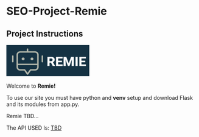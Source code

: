 # SEO-Project-Remie
## Project Instructions
![Logo](Remie/static/images/remielogo.png)

Welcome to **Remie!**  

To use our site you must have python and **venv** setup and download Flask and its modules from app.py. 

Remie TBD...

The API USED Is: [TBD](https://api-ninjas.com/)  

